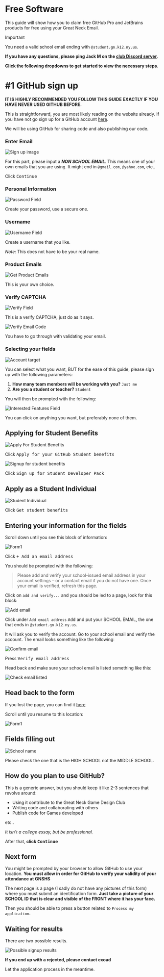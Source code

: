 # Free Software

This guide will show how you to claim free GitHub Pro and JetBrains products for free using your Great Neck Email.

> [!IMPORTANT]
> You need a valid school email ending with `@student.gn.k12.ny.us`.

**If you have any questions, please ping Jack M on the [club Discord server](https://discord.gg/dZ2q3gaPjB)**.

**Click the following dropdowns to get started to view the necessary steps.**

# #1 GitHub sign up</strong></summary>

**IT IS HIGHLY RECOMMENDED YOU FOLLOW THIS GUIDE EXACTLY IF YOU HAVE NEVER USED GITHUB BEFORE.**

This is straightforward, you are most likely reading on the website already. If you have not go sign up for a GitHub account [here](https://github.com/signup?ref_cta=Sign+up&ref_loc=header+logged+out&ref_page=%2F&source=header-home).

We will be using GitHub for sharing code and also publishing our code.

### Enter Email

![Sign up image](/res/free_software/github_signup_email.png)

For this part, please input a ***NON SCHOOL EMAIL***. This means one of your own emails that you are using. It might end in `@gmail.com`, `@yahoo.com`, etc..

Click <kbd>Continue</kbd>

### Personal Information

![Password Field](/res/free_software/github_signup_password.png)

Create your password, use a secure one.

### Username

![Username Field](/res/free_software/github_signup_username.png)

Create a username that you like.

*Note:* This does not have to be your real name.

### Product Emails

![Get Product Emails](/res/free_software/github_signup_productupdates.png)

This is your own choice.

### Verify CAPTCHA

![Verify Field](/res/free_software/github_signup_verifyintegrity.png)

This is a verify CAPTCHA, just do as it says.

![Verify Email Code](/res/free_software/github_signup_emailcode.png)

You have to go through with validating your email.

### Selecting your fields

![Account target](/res/free_software/github_signup_accounttarget.png)

You can select what you want, BUT for the ease of this guide, please sign up with the following parameters:

1. **How many team members will be working with you?** `Just me`
2. **Are you a student or teacher?** `Student`


You will then be prompted with the following:

![Interested Features Field](/res/free_software/github_signup_interestedfeatures.png)

You can click on anything you want, but preferably none of them.

## Applying for Student Benefits
![Apply For Student Benefits](/res/free_software/github_signup_applyforstudentbenefits.png)

Click <kbd>Apply for your GitHub Student benefits</kbd>

![Signup for student benefits](res/free_software/github_signup_signupstudentbenefits.png)

Click <kbd>Sign up for Student Developer Pack</kbd>

## Apply as a Student Individual

![Student Individual](res/free_software/github_signup_studentindividual.png)

Click <kbd>Get student benefits</kbd>

## Entering your information for the fields

Scroll down until you see this block of information:

![Form1](res/free_software/github_signup_form1.png)

Click <kbd>+ Add an email address</kbd>

You should be prompted with the following:

> Please add and verify your school-issued email address in your account settings – or a contact email if you do not have one. Once your email is verified, refresh this page.

Click on `add and verify...` and you should be led to a page, look for this block:

![Add email](res/free_software/github_signup_add_email.png)

Click under `Add email address` <kbd>Add</kbd> and put your SCHOOL EMAIL, the one that ends in `@student.gn.k12.ny.us`.

It will ask you to verify the account. Go to your school email and verify the account. The email looks something like the following:

![Confirm email](res/free_software/github_signup_confirmemail.png)

Press <kbd>Verify email address</kbd>

Head back and make sure your school email is listed something like this:

![Check email listed](res/free_software/github_signup_emailchecklisted.png)

## Head back to the form

If you lost the page, you can find it [here](https://education.github.com/discount_requests/application)

Scroll until you resume to this location:

![Form1](res/free_software/github_signup_form1.png)

## Fields filling out

![School name](res/free_software/github_signup_schoolname.png)

Please check the one that is the HIGH SCHOOL not the MIDDLE SCHOOL.

## How do you plan to use GitHub?

This is a generic answer, but you should keep it like 2-3 sentences that revolve around:
* Using it contribute to the Great Neck Game Design Club
* Writing code and collaborating with others
* Publish code for Games developed

etc..

*It isn't a college essay, but be professional.*

After that, **click <kbd>Continue</kbd>**

## Next form

You might be prompted by your browser to allow GitHub to use your location. **You must allow in order for GitHub to verify your validity of your attendance at GNSHS**

The next page is a page (I sadly do not have any pictures of this form) where you must submit an identification form. **Just take a picture of your SCHOOL ID that is clear and visible of the FRONT where it has your face.**

Then you should be able to press a button related to `Process my application`.

## Waiting for results

There are two possible results.

![Possible signup results](res/free_software/github_signup_results.png)

**If you end up with a rejected, please contact exoad**

Let the application process in the meantime.
